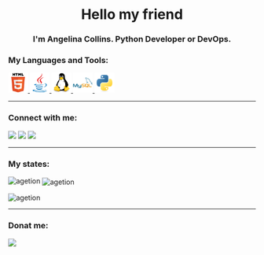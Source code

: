 <h1 align="center">Hello my friend</h1>
<h3 align="center">I'm Angelina Collins. Python Developer or DevOps.</h3>
<h3 align="left">My Languages and Tools:</h3>
 </a> <a href="https://www.w3schools.com/css/" target="_blank" rel="noreferrer"> </a> <a href="https://www.w3.org/html/" target="_blank" rel="noreferrer"> <img src="https://raw.githubusercontent.com/devicons/devicon/master/icons/html5/html5-original-wordmark.svg" alt="html5" width="40" height="40"/> </a> <a href="https://www.java.com" target="_blank" rel="noreferrer"> <img src="https://raw.githubusercontent.com/devicons/devicon/master/icons/java/java-original.svg" alt="java" width="40" height="40"/> </a>  <a href="https://www.linux.org/" target="_blank" rel="noreferrer"> <img src="https://raw.githubusercontent.com/devicons/devicon/master/icons/linux/linux-original.svg" alt="linux" width="40" height="40"/> </a>  </a> <a href="https://www.mysql.com/" target="_blank" rel="noreferrer"> <img src="https://raw.githubusercontent.com/devicons/devicon/master/icons/mysql/mysql-original-wordmark.svg" alt="mysql" width="40" height="40"/> </a>  </a>  </a>  </a>  </a>  </a> <a href="https://www.python.org" target="_blank" rel="noreferrer"> <img src="https://raw.githubusercontent.com/devicons/devicon/master/icons/python/python-original.svg" alt="python" width="40" height="40"/> </a>  </a>  </a>  </a>  </a> </p>

---

<h3 align="left">Connect with me:</h3>
 <img src="https://img.shields.io/badge/AGETION-blue?style=for-the-badge&logo=telegram&logoColor=white"/>
 <img src="https://img.shields.io/badge/AGETION-blue?style=for-the-badge&logo=vk&logoColor=white"/>
 <img src="https://img.shields.io/badge/AGETION%40MIRAI.RE-blue?style=for-the-badge&logo=GMAIL&logoColor=white"/>
<p align="left">
</p>

---

<h3 align="left">My states:</h3>
<p><img align="left" src="https://github-readme-stats.vercel.app/api/top-langs?username=agetion&show_icons=true&theme=tokyonight&cache_seconds=1800&locale=en&layout=compact" alt="agetion" /></p>

<p>&nbsp;<img align="center" src="https://github-readme-stats.vercel.app/api?username=agetion&show_icons=true&theme=tokyonight&cache_seconds=1800&locale=en" alt="agetion" /></p>

<p><img align="center" src="https://github-readme-streak-stats.herokuapp.com/?user=agetion&theme=dark" alt="agetion" /></p>

---

<h3 align=left">Donat me:</h3>
<img src="https://img.shields.io/badge/agetionwallet.ton-blue?style=for-the-badge&logo=ton&logoColor=white"/>
<p align="left">
</p>
